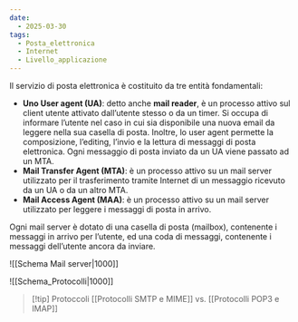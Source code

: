 ```yaml
---
date:
  - 2025-03-30
tags:
  - Posta_elettronica
  - Internet
  - Livello_applicazione
---
```


Il servizio di posta elettronica è costituito da tre entità fondamentali: 
- **Uno User agent (UA)**: detto anche **mail reader**, è un processo attivo sul client utente attivato dall’utente stesso o da un timer. Si occupa di informare l’utente nel caso in cui sia disponibile una nuova email da leggere nella sua casella di posta. Inoltre, lo user agent permette la composizione, l’editing, l’invio e la lettura di messaggi di posta elettronica. Ogni messaggio di posta inviato da un UA viene passato ad un MTA.
- **Mail Transfer Agent (MTA)**: è un processo attivo su un mail server utilizzato per il trasferimento tramite Internet di un messaggio ricevuto da un UA o da un altro MTA.
- **Mail Access Agent (MAA)**: è un processo attivo su un mail server utilizzato per leggere i messaggi di posta in arrivo.

Ogni mail server è dotato di una casella di posta (mailbox), contenente i messaggi in arrivo per l’utente, ed una coda di messaggi, contenente i messaggi dell’utente ancora da inviare.

![[Schema Mail server|1000]]

![[Schema_Protocolli|1000]]


> [!tip] Protoccoli
> [[Protocolli SMTP e MIME]] vs. [[Protocolli POP3 e IMAP]]
